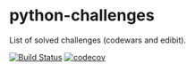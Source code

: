 # python-challenges
List of solved challenges (codewars and edibit).


[![Build Status](https://github.com/aleattene/python_challenges/actions/workflows/python-app.yml/badge.svg?branch=main)](https://github.com/aleattene//actions/workflows/python-app.yml)
[![codecov](https://codecov.io/gh/aleattene/python_challenges/branch/main/graph/badge.svg?token=KP4Y0KB6E4)](https://codecov.io/gh/aleattene/python_challenges)
